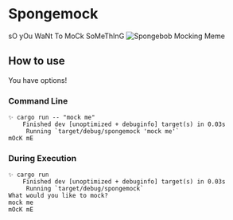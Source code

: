 # Spongemock
sO yOu WaNt To MoCk SoMeThInG
![Spongebob Mocking Meme](https://i.kym-cdn.com/entries/icons/original/000/022/940/mockingspongebobbb.jpg)

## How to use
You have options!

### Command Line
```
✨ cargo run -- "mock me"
    Finished dev [unoptimized + debuginfo] target(s) in 0.03s
     Running `target/debug/spongemock 'mock me'`
mOcK mE
```

### During Execution
```
✨ cargo run
    Finished dev [unoptimized + debuginfo] target(s) in 0.03s
     Running `target/debug/spongemock`
What would you like to mock?
mock me
mOcK mE
```